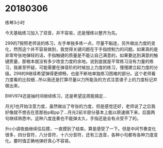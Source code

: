 # 20180306

练琴3小时

今天基础练习加入了双音，并不容易，还是慢练以整齐为先。

299的7按照老师说的练习，左手单独多练一点，尽量不黏连，另外做出力度的变化，然而这个并不容易做到，我觉得关键问题在于手指控制力的问题。如果真的是非常夸张地弹轻的话，手指触键的质量是不能让自己满意的，如果要达到满意的触键质量，那根本就没有多少改变力度的余地。说到底就是平常练习没有力量的练习，我甚至怀疑，可能需要在弹音阶的时候加上力度的练习，慢慢建立起力度的分级。299的9继续希望弹得更顺畅，也是不断地单独练习困难的部分。这个老师看力度看的比较细...所以我还是打算尽量以力所能及的方式注意谱子上的力度标记并做出来。

BWV974还是抽时间继续练习，还是希望这周能搞定...

月光1也开始注意力度，虽然做出了夸张的力度，但是感觉还好，老师说了之后我好像就不想去在意那些p和pp了...月光2前半部分基本上能以原速搞下来，后面两句继续熟悉中。这种八度连奏也不能弹太久，手指还是会有点受不了的。

升c小调夜曲继续往后摸，一直摸到了结束。算是感受了一下。但是中间节奏变化很多，四分音符，八分音符，十六分音符，还有三连音，各种小句都有各种力度变化。要时值正确地弹好真心不容易。

